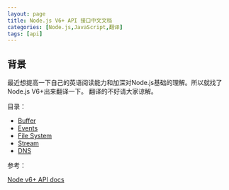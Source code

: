```yaml
---
layout: page
title: Node.js V6+ API 接口中文文档
categories: [Node.js,JavaScript,翻译]
tags: [api]
---
```


## 背景
最近想提高一下自己的英语阅读能力和加深对Node.js基础的理解。所以就找了Node.js V6+出来翻译一下。
翻译的不好请大家谅解。

目录：

*   [Buffer](https://github.com/Yi-love/node-api-docs/blob/master/docs/Buffer.md)
*   [Events](https://github.com/Yi-love/node-api-docs/blob/master/docs/Events.md)
*   [File System](https://github.com/Yi-love/node-api-docs/blob/master/docs/FileSystem.md)
*   [Stream](https://github.com/Yi-love/node-api-docs/blob/master/docs/Stream.md)
*   [DNS](https://github.com/Yi-love/node-api-docs/blob/master/docs/dns.md)

参考：

[Node v6+ API docs](https://nodejs.org/dist/latest-v6.x/docs/api/)